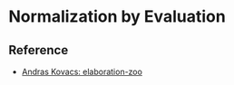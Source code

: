 # Normalization by Evaluation

## Reference

- [Andras Kovacs: elaboration-zoo](https://github.com/AndrasKovacs/elaboration-zoo)
